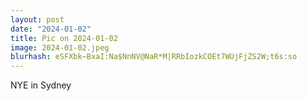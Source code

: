 ```yaml
---
layout: post
date: "2024-01-02"
title: Pic on 2024-01-02
image: 2024-01-02.jpeg
blurhash: eSFXbk~BxaI:Na$NnNV@NaR*M|RRbIozkCOEt7WUjFjZS2W;t6s:so
---
```


NYE in Sydney

